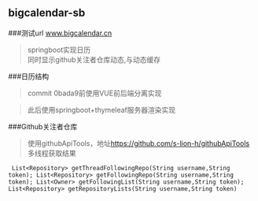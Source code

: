 bigcalendar-sb
--------
###测试url
<a>www.bigcalendar.cn


>springboot实现日历<br/>
>同时显示github关注者仓库动态,与动态缓存


###日历结构
>commit 0bada9前使用VUE前后端分离实现

>此后使用springboot+thymeleaf服务器渲染实现

###Github关注者仓库
>使用githubApiTools，地址<a>https://github.com/s-lion-h/githubApiTools<br/>
多线程获取结果

``
List<Repository> getThreadFollowingRepo(String username,String token);
List<Repository> getFollowingRepo(String username,String token);
List<Owner> getFollowingList(String username,String token);
List<Repository> getRepositoryLists(String username,String token)``

